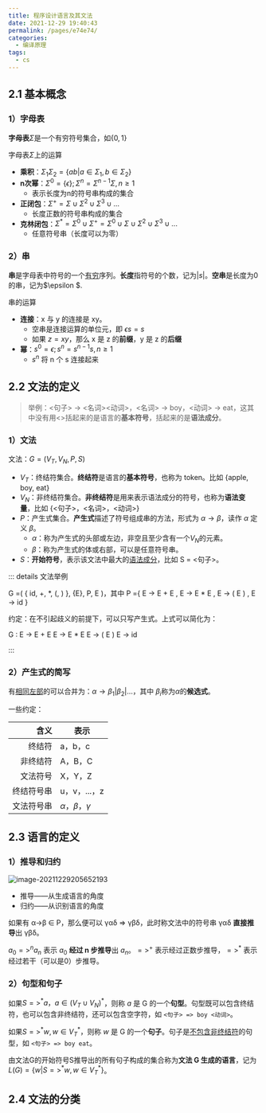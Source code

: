 ```yaml
---
title: 程序设计语言及其文法
date: 2021-12-29 19:40:43
permalink: /pages/e74e74/
categories:
  - 编译原理
tags:
  - cs
---
```

## 2.1 基本概念

### 1）字母表

**字母表**$\Sigma$是一个有穷符号集合，如$\{0, 1\}$

字母表$\Sigma$上的运算
+ **乘积**：$\Sigma_1 \Sigma_2 = \{ab|a \in \Sigma_1, b \in \Sigma_2 \}$
+ **n次幂**：$\Sigma^0=\{\epsilon\}; \Sigma^n=\Sigma^{n-1}\Sigma, n\ge1$
  + 表示长度为n的符号串构成的集合
+ **正闭包**：$\Sigma^+ = \Sigma \cup \Sigma^2 \cup \Sigma^3 \cup ...$
  + 长度正数的符号串构成的集合
+ **克林闭包**：$\Sigma^* = \Sigma^0 \cup \Sigma^+ = \Sigma^0 \cup \Sigma \cup \Sigma^2 \cup \Sigma^3 \cup ...$
  + 任意符号串（长度可以为零）

### 2）串

**串**是字母表中符号的一个<u>有穷</u>序列。**长度**指符号的个数，记为$|s|$。**空串**是长度为0的串，记为$\epsilon $.

串的运算
+ **连接**：x 与 y 的连接是 xy。
  + 空串是连接运算的单位元，即 $\epsilon s = s$
  + 如果 $z=xy$，那么 x 是 z 的**前缀**，y 是 z 的**后缀**
+ **幂**：$s^0 = \epsilon; s^n = s^{n-1}s, n\ge1$
  + $s^n$ 将 n 个 s 连接起来

## 2.2 文法的定义

> 举例：<句子> → <名词><动词>，<名词> → boy，<动词> → eat，这其中没有用<>括起来的是语言的**基本符号**，括起来的是**语法成分**。

### 1）**文法**

文法：$G = (V_T, V_N, P, S)$

+ $V_T$：终结符集合。**终结符**是语言的**基本符号**，也称为 token。比如 {apple, boy, eat}
+ $V_N$：非终结符集合。**非终结符**是用来表示语法成分的符号，也称为**语法变量**，比如 {<句子>，<名词>，<动词>}
+ $P$：产生式集合。**产生式**描述了符号组成串的方法，形式为 $\alpha → \beta$，读作 $\alpha$ 定义 $\beta$。
  + $\alpha$：称为产生式的头部或左边，非空且至少含有一个$V_N$的元素。
  + $\beta$：称为产生式的体或右部，可以是任意符号串。
+ $S$：**开始符号**，表示该文法中最大的<u>语法成分</u>，比如 S = <句子>。

::: details 文法举例

G =( { id, +, *, (, ) }, {E}, P, E )，其中 P ={ E → E + E , E → E * E , E → ( E ) , E → id }

约定：在不引起歧义的前提下，可以只写产生式。上式可以简化为：

G : E → E + E E → E * E E → ( E ) E → id

:::

### 2）产生式的简写

有<u>相同左部</u>的可以合并为：$\alpha → \beta_1 | \beta_2 | ...$，其中 $\beta_i$称为$\alpha$的**候选式**。

一些约定：

|       含义 | 表示                    |
| ---------: | ----------------------- |
|     终结符 | a，b，c                 |
|   非终结符 | A，B，C                 |
|   文法符号 | X，Y，Z                 |
| 终结符号串 | u，v，...，z            |
| 文法符号串 | $\alpha，\beta，\gamma$ |

## 2.3 语言的定义

### 1）推导和归约

![image-20211229205652193](https://notebook-img-1304596351.cos.ap-beijing.myqcloud.com/img/image-20211229205652193.png)

+ 推导——从生成语言的角度
+ 归约——从识别语言的角度

如果有 α→β ∈ P，那么便可以 γαδ => γβδ，此时称文法中的符号串 γαδ **直接推导**出 γβδ。

$a_0 =>^n a_n$ 表示 $a_0$ **经过 n 步推导**出 $a_n$。$=>^+$ 表示经过正数步推导，$=>^*$ 表示经过若干（可以是0）步推导。

### 2）句型和句子

如果$S =>^* a，a \in (V_T \cup V_N)^*$，则称 $a$ 是 G 的一个**句型**。句型既可以包含终结符，也可以包含非终结符，还可以包含空字符，如 `<句子> => boy <动词>`。

如果$S =>^* w, w \in {V_T}^*$，则称 $w$ 是 G 的一个**句子**。句子是<u>不包含非终结符</u>的句型，如 `<句子> => boy eat`。

由文法G的开始符号S推导出的所有句子构成的集合称为**文法 G 生成的语言**，记为$L(G) = \{w | S =>^* w,w \in {V_T}^*\}$。

## 2.4 文法的分类



